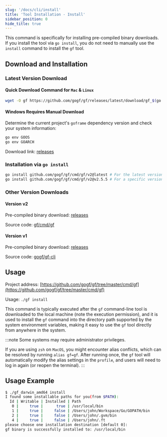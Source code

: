 ```yaml
---
slug: '/docs/cli/install'
title: 'Tool Installation - Install'
sidebar_position: 0
hide_title: true
---
```



This command is specifically for installing pre-compiled binary downloads. If you install the tool via `go install`, you do not need to manually use the `install` command to install the `gf` tool.

## Download and Installation

### Latest Version Download

#### Quick Download Command for `Mac` & `Linux`

```bash
wget -O gf https://github.com/gogf/gf/releases/latest/download/gf_$(go env GOOS)_$(go env GOARCH) && chmod +x gf && ./gf install -y && rm ./gf
```

#### Windows Requires Manual Download

Determine the current project's `goframe` dependency version and check your system information:

```bash
go env GOOS
go env GOARCH
```

Download link: [releases](https://github.com/gogf/gf/releases)

### Installation via `go install`

```bash
go install github.com/gogf/gf/cmd/gf/v2@latest # For the latest version
go install github.com/gogf/gf/cmd/gf/v2@v2.5.5 # For a specific version (version must be >= v2.5.5)
```

### Other Version Downloads

#### Version v2

Pre-compiled binary download: [releases](https://github.com/gogf/gf/releases)

Source code: [gf/cmd/gf](https://github.com/gogf/gf/tree/master/cmd/gf)

#### Version v1

Pre-compiled binary download: [releases](https://github.com/gogf/gf-cli/releases)

Source code: [gogf/gf-cli](https://github.com/gogf/gf-cli)

## Usage

Project address: [https://github.com/gogf/gf/tree/master/cmd/gf](https://github.com/gogf/gf/tree/master/cmd/gf)

Usage: `./gf install`

This command is typically executed after the `gf` command-line tool is downloaded to the local machine (note the execution permission), and it is used to install the `gf` command into the directory path supported by the system environment variables, making it easy to use the `gf` tool directly from anywhere in the system.

:::note
Some systems may require administrator privileges.

If you are using `zsh` on `MacOS`, you might encounter alias conflicts, which can be resolved by running `alias gf=gf`. After running once, the `gf` tool will automatically modify the alias settings in the `profile`, and users will need to log in again (or reopen the terminal).
:::

## Usage Example

```bash
$ ./gf_darwin_amd64 install
I found some installable paths for you(from $PATH):
  Id | Writable | Installed | Path
   0 |     true |      true | /usr/local/bin
   1 |     true |     false | /Users/john/Workspace/Go/GOPATH/bin
   2 |     true |     false | /Users/john/.gvm/bin
   4 |     true |     false | /Users/john/.ft
please choose one installation destination [default 0]:
gf binary is successfully installed to: /usr/local/bin
```